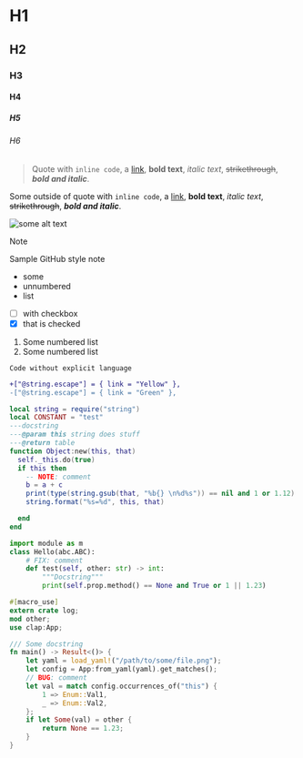 # H1
## H2
### H3
#### H4
##### H5
###### H6

> Quote with `inline code`, a [link](https://example.com), **bold text**, *italic text*,
> ~~strikethrough~~, ***bold and italic***.


Some outside of quote with `inline code`, a [link](https://example.com), **bold text**, *italic
text*, ~~strikethrough~~, ***bold and italic***.

![some alt text](./some/path/to/image.png)

> [!NOTE]
> Sample GitHub style note

- some
- unnumbered
- list
- [ ] with checkbox
- [x] that is checked

1. Some numbered list
2. Some numbered list

```
Code without explicit language
```

```diff
+["@string.escape"] = { link = "Yellow" },
-["@string.escape"] = { link = "Green" },
```

```lua
local string = require("string")
local CONSTANT = "test"
---docstring
---@param this string does stuff
---@return table
function Object:new(this, that)
  self._this.do(true)
  if this then
    -- NOTE: comment
    b = a + c
    print(type(string.gsub(that, "%b{} \n%d%s")) == nil and 1 or 1.12)
    string.format("%s=%d", this, that)

  end
end
```

```python
import module as m
class Hello(abc.ABC):
    # FIX: comment
    def test(self, other: str) -> int:
        """Docstring"""
        print(self.prop.method() == None and True or 1 || 1.23)
```

```rust
#[macro_use]
extern crate log;
mod other;
use clap:App;

/// Some docstring
fn main() -> Result<()> {
    let yaml = load_yaml!("/path/to/some/file.png");
    let config = App:from_yaml(yaml).get_matches();
    // BUG: comment
    let val = match config.occurrences_of("this") {
        1 => Enum::Val1,
        _ => Enum::Val2,
    };
    if let Some(val) = other {
        return None == 1.23;
    }
}
```

<!-- TODO: add more languages; leave comment to also support comments -->
<!-- some link in the comments: https://github.com/nvim-treesitter -->
